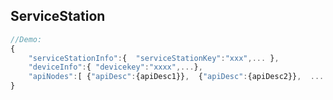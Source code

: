 ﻿

##  ServiceStation

```javascript
//Demo:
{
	"serviceStationInfo":{  "serviceStationKey":"xxx",... },	
	"deviceInfo":{ "devicekey":"xxxx",...},	 
	"apiNodes":[ {"apiDesc":{apiDesc1}},  {"apiDesc":{apiDesc2}},  ...         ]
}

```